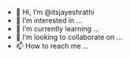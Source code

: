 - 👋 Hi, I’m @itsjayeshrathi
- 👀 I’m interested in ...
- 🌱 I’m currently learning ...
- 💞️ I’m looking to collaborate on ...
- 📫 How to reach me ...

<!---
itsjayeshrathi/itsjayeshrathi is a ✨ special ✨ repository because its `README.md` (this file) appears on your GitHub profile.
You can click the Preview link to take a look at your changes.
--->
